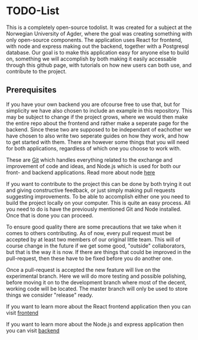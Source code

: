 # TODO-List

This is a completely open-source todolist. It was created for a subject at the Norwegian University of Agder, where the goal was creating something with only open-source components. The application uses React for frontend, with node and express making out the backend, together with a Postgresql database. Our goal is to make this application easy for anyone else to build on, something we will accomplish by both making it easily accessable through this github page, with tutorials on how new users can both use, and contribute to the project.

## Prerequisites

If you have your own backend you are ofcourse free to use that, but for simplicity we have also chosen to include an example in this repository. This may be subject to change if the project grows, where we would then make the entire repo about the frontend and rather make a seperate page for the backend. Since these two are supposed to be independant of eachother we have chosen to also write two seperate guides on how they work, and how to get started with them. There are however some things that you will need for both applications, regardless of which one you choose to work with.

These are [Git](https://git-scm.com/downloads) which handles everything related to the exchange and improvement of code and ideas,
and Node.js which is used for both our front- and backend applications. Read more about node [here](https://nodejs.org/)

If you want to contribute to the project this can be done by both trying it out and giving constructive feedback, or just simply making pull requests suggesting improvements. To be able to accomplish either one you need to build the project locally on your computer. This is quite an easy process. All you need to do is have the previously mentioned Git and Node installed. Once that is done you can proceed.

To ensure good quality there are some precautions that we take when it comes to others contributing. As of now, every pull request must be accepted by at least two members of our original little team. This will of course change in the future if we get some good, "outside" collaborators, but that is the way it is now. If there are things that could be improved in the pull-request, then these have to be fixed before you do another one.

Once a pull-request is accepted the new feature will live on the experimental branch. Here we will do more testing and possible polishing, before moving it on to the development branch where most of the decent, working code will be located. The master branch will only be used to store things we consider "release" ready.

If you want to learn more about the React frontend application then you can visit [frontend](https://github.com/EliasBN/todo/blob/elias/guides/frontend.md)

If you want to learn more about the Node.js and express application then you can visit [backend](https://github.com/EliasBN/todo/blob/elias/guides/backend.md)
